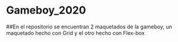 # Gameboy_2020

##En el repositorio se encuentran 2 maquetados de la gameboy, un maquetado hecho con Grid y el otro hecho con Flex-box
